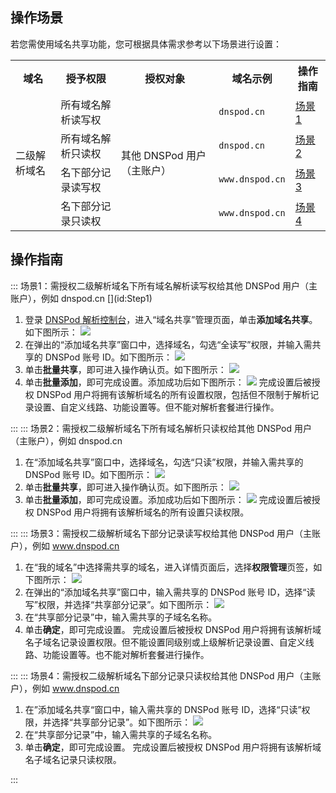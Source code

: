 ## 操作场景
若您需使用域名共享功能，您可根据具体需求参考以下场景进行设置：

<table>
<tr>
<th>域名</th>
<th>授予权限</th>
<th>授权对象</th>
<th>域名示例</th>
<th>操作指南</th>
</tr>
<tr>
<td rowspan=4>二级解析域名</td>
<td>所有域名解析读写权</td>
<td rowspan=4>其他 DNSPod 用户（主账户）</td>
<td><code>dnspod.cn</code></td>
<td><a href="#Step1">场景1</a></td>
</tr>
<tr>
<td>所有域名解析只读权</td>
<td><code>dnspod.cn</code></td>
<td><a href="#Step2">场景2</a></td>
</tr>
<tr>
<td>名下部分记录读写权</td>
<td><code>www.dnspod.cn</code></td>
<td><a href="#Step3">场景3</a></td>
</tr>
<tr>
<td>名下部分记录只读权</td>
<td><code>www.dnspod.cn</code></td>
<td><a href="#Step4">场景4</a></td>
</tr>
</table>


## 操作指南

<dx-accordion>
::: 场景1：需授权二级解析域名下所有域名解析读写权给其他 DNSPod 用户（主账户），例如 dnspod.cn [](id:Step1)

1. 登录 [DNSPod 解析控制台](https://console.dnspod.cn/dns/share)，进入“域名共享”管理页面，单击**添加域名共享**。如下图所示：
![](https://qcloudimg.tencent-cloud.cn/raw/1f6c858c7599964f38447b2a21399120.png)
2. 在弹出的“添加域名共享”窗口中，选择域名，勾选“全读写”权限，并输入需共享的 DNSPod 账号 ID。如下图所示：
![](https://qcloudimg.tencent-cloud.cn/raw/50022b1b91c1631576e2b5bafd1cef0a.png)
3. 单击**批量共享**，即可进入操作确认页。如下图所示：
![](https://qcloudimg.tencent-cloud.cn/raw/734a92f47d5cf3d995eac9821f13e5b9.png)
4. 单击**批量添加**，即可完成设置。添加成功后如下图所示：
![](https://qcloudimg.tencent-cloud.cn/raw/f1c7c135e299fff7477c3a6dfa0efa6f.png)
完成设置后被授权 DNSPod 用户将拥有该解析域名的所有设置权限，包括但不限制于解析记录设置、自定义线路、功能设置等。但不能对解析套餐进行操作。

:::
::: 场景2：需授权二级解析域名下所有域名解析只读权给其他 DNSPod 用户（主账户），例如 dnspod.cn [](id:Step2)

1. 在“添加域名共享”窗口中，选择域名，勾选“只读”权限，并输入需共享的 DNSPod 账号 ID。如下图所示：
![](https://qcloudimg.tencent-cloud.cn/raw/e2c4a1088327c614648f797926fd3834.png)
2. 单击**批量共享**，即可进入操作确认页。如下图所示：
![](https://qcloudimg.tencent-cloud.cn/raw/734a92f47d5cf3d995eac9821f13e5b9.png)
3. 单击**批量添加**，即可完成设置。添加成功后如下图所示：
![](https://qcloudimg.tencent-cloud.cn/raw/f1c7c135e299fff7477c3a6dfa0efa6f.png)
完成设置后被授权 DNSPod 用户将拥有该解析域名的所有设置只读权限。

:::
::: 场景3：需授权二级解析域名下部分记录读写权给其他 DNSPod 用户（主账户），例如 www.dnspod.cn [](id:Step3)

1. 在“我的域名”中选择需共享的域名，进入详情页面后，选择**权限管理**页签，如下图所示：
![](https://qcloudimg.tencent-cloud.cn/raw/fca2b900936e153d67207936ec750caf.png)
2. 在弹出的“添加域名共享”窗口中，输入需共享的 DNSPod 账号 ID，选择“读写”权限，并选择“共享部分记录”。如下图所示：
![](https://qcloudimg.tencent-cloud.cn/raw/03bee42519b3be4a421221eb8428139a.png)
3. 在“共享部分记录”中，输入需共享的子域名名称。
4. 单击**确定**，即可完成设置。
完成设置后被授权 DNSPod 用户将拥有该解析域名子域名记录设置权限。但不能设置同级别或上级解析记录设置、自定义线路、功能设置等。也不能对解析套餐进行操作。

:::
::: 场景4：需授权二级解析域名下部分记录只读权给其他 DNSPod 用户（主账户），例如 www.dnspod.cn [](id:Step4)

1. 在”添加域名共享“窗口中，输入需共享的 DNSPod 账号 ID，选择“只读”权限，并选择“共享部分记录”。如下图所示：
![](https://qcloudimg.tencent-cloud.cn/raw/01b5e7fd9f71122b0908e622d5c1dd60.png)
2. 在“共享部分记录”中，输入需共享的子域名名称。
3. 单击**确定**，即可完成设置。
完成设置后被授权 DNSPod 用户将拥有该解析域名子域名记录只读权限。


:::
</dx-accordion>





